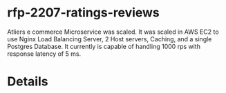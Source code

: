 # rfp-2207-ratings-reviews
Atliers e commerce Microservice was scaled. It was scaled in AWS EC2 to use Nginx Load Balancing Server, 2 Host servers, Caching, and a single Postgres Database.  It currently is capable of handling 1000 rps with response latency of 5 ms.

# Details
